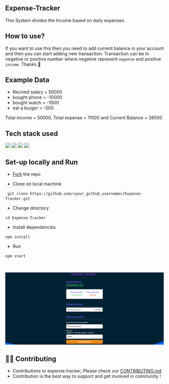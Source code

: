 ## Expense-Tracker
 This System divides the Income based on daily expenses.

 ## How to use?
 If you want to use this then you need to add current balance in your account and then you can start adding new transaction. Transaction can be in negative or positive number where negative represent `expense` and positive `income`. Thanks 🙏

 ## Example Data
 * Recived salary = 50000
 * bought phone = -10000
 * bought watch = -1000
 * eat a burger = -500
 
 Total income = 50000, Total expense = 11500 and Current Balance = 38500
 
## Tech stack used

 <div align="left"> 
 <img src="https://img.shields.io/badge/HTML5-E34F26.svg?style=for-the-badge&logo=HTML5&logoColor=white">
 <img src="https://img.shields.io/badge/CSS3-1572B6.svg?style=for-the-badge&logo=CSS3&logoColor=white">
 <img src="https://img.shields.io/badge/JavaScript-F7DF1E.svg?style=for-the-badge&logo=JavaScript&logoColor=white">
 <img src="https://img.shields.io/badge/-ReactJs-61DAFB?logo=react&logoColor=white&style=for-the-badge"> 
</div>

## Set-up locally and Run
* [Fork](https://github.com/shivam-sharma7/Expense-Tracker/fork) the repo
  
* Clone on local machine
 ```
  git clone https://github.com/<your_github_username>/Expense-Tracker.git
 ```
* Change directory
```
cd Expense-Tracker
```

* Install dependencies
```
npm install
```

* Run
```
npm start
```

<br />
 
 ![Alt text](image.png)

## 🧑‍💻 Contributing
* Contributions to expense tracker, Please check our [CONTRIBUTING.md](./CONTRIBUTING.md)
* Contribution is the best way to support and get involved in community !
